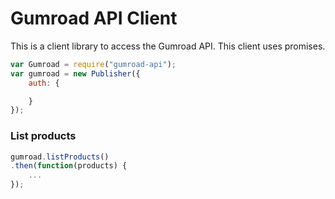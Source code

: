 Gumroad API Client
================

This is a client library to access the Gumroad API. This client uses promises.

```js
var Gumroad = require("gumroad-api");
var gumroad = new Publisher({
	auth: {

	}
});
```

### List products

```js
gumroad.listProducts()
.then(function(products) {
    ...
});
```
